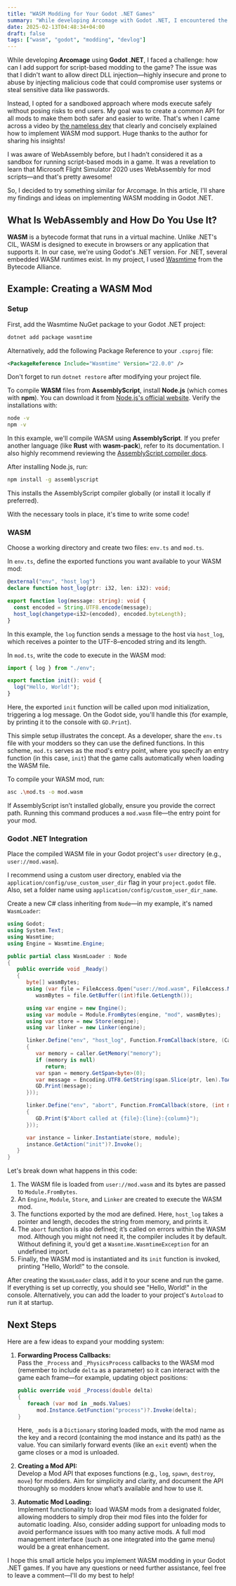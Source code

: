 ```yaml
---
title: "WASM Modding for Your Godot .NET Games"
summary: "While developing Arcomage with Godot .NET, I encountered the challenge of adding support for script-based modding to the game."
date: 2025-02-13T04:48:34+04:00
draft: false
tags: ["wasm", "godot", "modding", "devlog"]
---
```


While developing **Arcomage** using **Godot .NET**, I faced a challenge: how can I add support for script-based modding to the game? The issue was that I didn't want to allow direct DLL injection—highly insecure and prone to abuse by injecting malicious code that could compromise user systems or steal sensitive data like passwords.

Instead, I opted for a sandboxed approach where mods execute safely without posing risks to end users. My goal was to create a common API for all mods to make them both safer and easier to write. That's when I came across a video by [the nameless dev](https://youtu.be/kcWVYeaFmqQ) that clearly and concisely explained how to implement WASM mod support. Huge thanks to the author for sharing his insights!

I was aware of WebAssembly before, but I hadn’t considered it as a sandbox for running script-based mods in a game. It was a revelation to learn that Microsoft Flight Simulator 2020 uses WebAssembly for mod scripts—and that's pretty awesome!

So, I decided to try something similar for Arcomage. In this article, I'll share my findings and ideas on implementing WASM modding in Godot .NET.

## What Is WebAssembly and How Do You Use It?

**WASM** is a bytecode format that runs in a virtual machine. Unlike .NET's CIL, WASM is designed to execute in browsers or any application that supports it. In our case, we're using Godot's .NET version. For .NET, several embedded WASM runtimes exist. In my project, I used [Wasmtime](https://wasmtime.dev/) from the Bytecode Alliance.

## Example: Creating a WASM Mod

### Setup

First, add the Wasmtime NuGet package to your Godot .NET project:
```bash
dotnet add package wasmtime
```
Alternatively, add the following Package Reference to your `.csproj` file:
```xml
<PackageReference Include="Wasmtime" Version="22.0.0" />
```
Don't forget to run `dotnet restore` after modifying your project file.

To compile **WASM** files from **AssemblyScript**, install **Node.js** (which comes with **npm**). You can download it from [Node.js's official website](https://nodejs.org/en). Verify the installations with:
```bash
node -v
npm -v
```

In this example, we'll compile WASM using **AssemblyScript**. If you prefer another language (like **Rust** with **wasm-pack**), refer to its documentation. I also highly recommend reviewing the [AssemblyScript compiler docs](https://www.assemblyscript.org/compiler.html).

After installing Node.js, run:
```bash
npm install -g assemblyscript
```
This installs the AssemblyScript compiler globally (or install it locally if preferred).

With the necessary tools in place, it's time to write some code!

### WASM

Choose a working directory and create two files: `env.ts` and `mod.ts`.

In `env.ts`, define the exported functions you want available to your WASM mod:
```typescript
@external("env", "host_log")
declare function host_log(ptr: i32, len: i32): void;

export function log(message: string): void {
  const encoded = String.UTF8.encode(message);
  host_log(changetype<i32>(encoded), encoded.byteLength);
}
```
In this example, the `log` function sends a message to the host via `host_log`, which receives a pointer to the UTF-8–encoded string and its length.

In `mod.ts`, write the code to execute in the WASM mod:
```typescript
import { log } from "./env";

export function init(): void {
  log("Hello, World!");
}
```
Here, the exported `init` function will be called upon mod initialization, triggering a log message. On the Godot side, you'll handle this (for example, by printing it to the console with `GD.Print`).

This simple setup illustrates the concept. As a developer, share the `env.ts` file with your modders so they can use the defined functions. In this scheme, `mod.ts` serves as the mod's entry point, where you specify an entry function (in this case, `init`) that the game calls automatically when loading the WASM file.

To compile your WASM mod, run:
```bash
asc .\mod.ts -o mod.wasm
```
If AssemblyScript isn’t installed globally, ensure you provide the correct path. Running this command produces a `mod.wasm` file—the entry point for your mod.

### Godot .NET Integration

Place the compiled WASM file in your Godot project's `user` directory (e.g., `user://mod.wasm`).

I recommend using a custom user directory, enabled via the `application/config/use_custom_user_dir` flag in your `project.godot` file. Also, set a folder name using `application/config/custom_user_dir_name`.

Create a new C# class inheriting from `Node`—in my example, it's named `WasmLoader`:
```csharp
using Godot;
using System.Text;
using Wasmtime;
using Engine = Wasmtime.Engine;

public partial class WasmLoader : Node
{
   public override void _Ready()
   {
      byte[] wasmBytes;
      using (var file = FileAccess.Open("user://mod.wasm", FileAccess.ModeFlags.Read))
         wasmBytes = file.GetBuffer((int)file.GetLength());

      using var engine = new Engine();
      using var module = Module.FromBytes(engine, "mod", wasmBytes);
      using var store = new Store(engine);
      using var linker = new Linker(engine);

      linker.Define("env", "host_log", Function.FromCallback(store, (Caller caller, int ptr, int len) =>
      {
         var memory = caller.GetMemory("memory");
         if (memory is null)
            return;
         var span = memory.GetSpan<byte>(0);
         var message = Encoding.UTF8.GetString(span.Slice(ptr, len).ToArray());
         GD.Print(message);
      }));

      linker.Define("env", "abort", Function.FromCallback(store, (int msg, int file, int line, int column) =>
      {
         GD.Print($"Abort called at {file}:{line}:{column}");
      }));

      var instance = linker.Instantiate(store, module);
      instance.GetAction("init")?.Invoke();
   }
}
```

Let's break down what happens in this code:

1. The WASM file is loaded from `user://mod.wasm` and its bytes are passed to `Module.FromBytes`.
2. An `Engine`, `Module`, `Store`, and `Linker` are created to execute the WASM mod.
3. The functions exported by the mod are defined. Here, `host_log` takes a pointer and length, decodes the string from memory, and prints it.
4. The `abort` function is also defined; it’s called on errors within the WASM mod. Although you might not need it, the compiler includes it by default. Without defining it, you’d get a `Wasmtime.WasmtimeException` for an undefined import.
5. Finally, the WASM mod is instantiated and its `init` function is invoked, printing "Hello, World!" to the console.

After creating the `WasmLoader` class, add it to your scene and run the game. If everything is set up correctly, you should see "Hello, World!" in the console. Alternatively, you can add the loader to your project's `Autoload` to run it at startup.

## Next Steps

Here are a few ideas to expand your modding system:

1. **Forwarding Process Callbacks:**  
   Pass the `_Process` and `_PhysicsProcess` callbacks to the WASM mod (remember to include `delta` as a parameter) so it can interact with the game each frame—for example, updating object positions:
   ```csharp
   public override void _Process(double delta)
   {
      foreach (var mod in _mods.Values)
         mod.Instance.GetFunction("process")?.Invoke(delta);
   }
   ```
   Here, `_mods` is a `Dictionary` storing loaded mods, with the mod name as the key and a record (containing the mod instance and its path) as the value. You can similarly forward events (like an `exit` event) when the game closes or a mod is unloaded.

2. **Creating a Mod API:**  
   Develop a Mod API that exposes functions (e.g., `log`, `spawn`, `destroy`, `move`) for modders. Aim for simplicity and clarity, and document the API thoroughly so modders know what’s available and how to use it.

3. **Automatic Mod Loading:**  
   Implement functionality to load WASM mods from a designated folder, allowing modders to simply drop their mod files into the folder for automatic loading. Also, consider adding support for unloading mods to avoid performance issues with too many active mods. A full mod management interface (such as one integrated into the game menu) would be a great enhancement.

I hope this small article helps you implement WASM modding in your Godot .NET games. If you have any questions or need further assistance, feel free to leave a comment—I'll do my best to help!